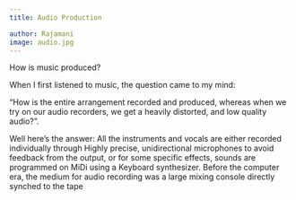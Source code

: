 ```yaml
---
title: Audio Production

author: Rajamani
image: audio.jpg
---
```


How is music produced?

When I first listened to music, the question came to my mind:

“How is the entire arrangement recorded and produced, whereas when we try on our audio recorders, we get a heavily distorted, and low
quality audio?”.

Well here’s the answer: All the instruments and vocals are either recorded individually through Highly precise, unidirectional microphones to avoid feedback from the output, or for some specific effects, sounds are programmed on MiDi using a Keyboard synthesizer.
Before the computer era, the medium for audio recording was a large mixing console directly synched to the tape
